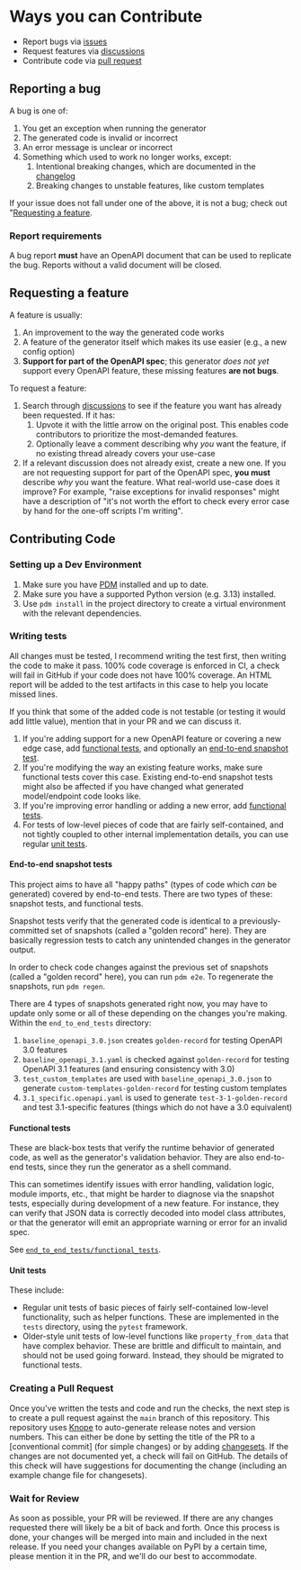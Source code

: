 # Ways you can Contribute

- Report bugs via [issues](https://github.com/openapi-generators/openapi-python-client/issues)
- Request features via [discussions](https://github.com/openapi-generators/openapi-python-client/discussions)
- Contribute code via [pull request](https://github.com/openapi-generators/openapi-python-client/pulls)

## Reporting a bug

A bug is one of:

1. You get an exception when running the generator
2. The generated code is invalid or incorrect
3. An error message is unclear or incorrect
4. Something which used to work no longer works, except:
   1. Intentional breaking changes, which are documented in the [changelog](https://github.com/openapi-generators/openapi-python-client/blob/main/CHANGELOG.md)
   2. Breaking changes to unstable features, like custom templates

If your issue does not fall under one of the above, it is not a bug; check out "[Requesting a feature](#requesting-a-feature).

### Report requirements

A bug report **must** have an OpenAPI document that can be used to replicate the bug. Reports without a valid document will be closed.

## Requesting a feature

A feature is usually:

1. An improvement to the way the generated code works
2. A feature of the generator itself which makes its use easier (e.g., a new config option)
3. **Support for part of the OpenAPI spec**; this generator _does not yet_ support every OpenAPI feature, these missing features **are not bugs**.

To request a feature:

1. Search through [discussions](https://github.com/openapi-generators/openapi-python-client/discussions/categories/feature-request) to see if the feature you want has already been requested. If it has:
   1. Upvote it with the little arrow on the original post. This enables code contributors to prioritize the most-demanded features.
   2. Optionally leave a comment describing why _you_ want the feature, if no existing thread already covers your use-case
2. If a relevant discussion does not already exist, create a new one. If you are not requesting support for part of the OpenAPI spec, **you must** describe _why_ you want the feature. What real-world use-case does it improve? For example, "raise exceptions for invalid responses" might have a description of "it's not worth the effort to check every error case by hand for the one-off scripts I'm writing".

## Contributing Code

### Setting up a Dev Environment

1. Make sure you have [PDM](https://pdm-project.org) installed and up to date.
2. Make sure you have a supported Python version (e.g. 3.13) installed.
3. Use `pdm install` in the project directory to create a virtual environment with the relevant dependencies.

### Writing tests

All changes must be tested, I recommend writing the test first, then writing the code to make it pass. 100% code coverage is enforced in CI, a check will fail in GitHub if your code does not have 100% coverage. An HTML report will be added to the test artifacts in this case to help you locate missed lines.

If you think that some of the added code is not testable (or testing it would add little value), mention that in your PR and we can discuss it.

1. If you're adding support for a new OpenAPI feature or covering a new edge case, add [functional tests](#functional-tests), and optionally an [end-to-end snapshot test](#end-to-end-snapshot-tests).
2. If you're modifying the way an existing feature works, make sure functional tests cover this case. Existing end-to-end snapshot tests might also be affected if you have changed what generated model/endpoint code looks like.
3. If you're improving error handling or adding a new error, add [functional tests](#functional-tests).
4. For tests of low-level pieces of code that are fairly self-contained, and not tightly coupled to other internal implementation details, you can use regular [unit tests](#unit-tests).

#### End-to-end snapshot tests

This project aims to have all "happy paths" (types of code which _can_ be generated) covered by end-to-end tests. There are two types of these: snapshot tests, and functional tests.

Snapshot tests verify that the generated code is identical to a previously-committed set of snapshots (called a "golden record" here). They are basically regression tests to catch any unintended changes in the generator output.

In order to check code changes against the previous set of snapshots (called a "golden record" here), you can run `pdm e2e`. To regenerate the snapshots, run `pdm regen`.

There are 4 types of snapshots generated right now, you may have to update only some or all of these depending on the changes you're making. Within the `end_to_end_tests` directory:

1. `baseline_openapi_3.0.json` creates `golden-record` for testing OpenAPI 3.0 features
2. `baseline_openapi_3.1.yaml` is checked against `golden-record` for testing OpenAPI 3.1 features (and ensuring consistency with 3.0)
3. `test_custom_templates` are used with `baseline_openapi_3.0.json` to generate `custom-templates-golden-record` for testing custom templates
4. `3.1_specific.openapi.yaml` is used to generate `test-3-1-golden-record` and test 3.1-specific features (things which do not have a 3.0 equivalent)

#### Functional tests

These are black-box tests that verify the runtime behavior of generated code, as well as the generator's validation behavior. They are also end-to-end tests, since they run the generator as a shell command.

This can sometimes identify issues with error handling, validation logic, module imports, etc., that might be harder to diagnose via the snapshot tests, especially during development of a new feature. For instance, they can verify that JSON data is correctly decoded into model class attributes, or that the generator will emit an appropriate warning or error for an invalid spec.

See [`end_to_end_tests/functional_tests`](./end_to_end_tests/functional_tests).

#### Unit tests

These include:

* Regular unit tests of basic pieces of fairly self-contained low-level functionality, such as helper functions. These are implemented in the `tests` directory, using the `pytest` framework.
* Older-style unit tests of low-level functions like `property_from_data` that have complex behavior. These are brittle and difficult to maintain, and should not be used going forward. Instead, they should be migrated to functional tests.

### Creating a Pull Request

Once you've written the tests and code and run the checks, the next step is to create a pull request against the `main` branch of this repository. This repository uses [Knope] to auto-generate release notes and version numbers. This can either be done by setting the title of the PR to a [conventional commit] (for simple changes) or by adding [changesets]. If the changes are not documented yet, a check will fail on GitHub. The details of this check will have suggestions for documenting the change (including an example change file for changesets).

### Wait for Review

As soon as possible, your PR will be reviewed. If there are any changes requested there will likely be a bit of back and forth. Once this process is done, your changes will be merged into main and included in the next release. If you need your changes available on PyPI by a certain time, please mention it in the PR, and we'll do our best to accommodate.

[Knope]: https://knope.tech
[changesets]: https://knope.tech/reference/concepts/changeset/
[Conventional Commits]: https://knope.tech/reference/concepts/conventional-commits/
